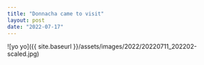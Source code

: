 ```yaml
---
title: "Donnacha came to visit"
layout: post
date: "2022-07-17"
---
```


![yo yo]({{ site.baseurl }}/assets/images/2022/20220711_202202-scaled.jpg)
